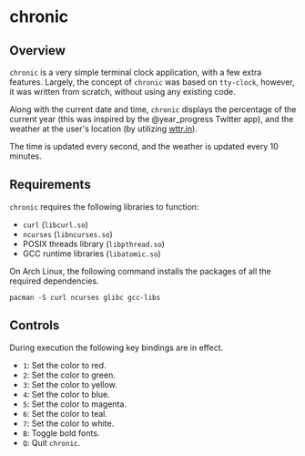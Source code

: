 # chronic

## Overview

`chronic` is a very simple terminal clock application, with a few extra
features. Largely, the concept of `chronic` was based on `tty-clock`, however,
it was written from scratch, without using any existing code.

Along with the current date and time, `chronic` displays the percentage of the
current year (this was inspired by the @year_progress Twitter app), and the
weather at the user's location (by utilizing [wttr.in](https://wttr.in/)).

The time is updated every second, and the weather is updated every 10 minutes.

## Requirements

`chronic` requires the following libraries to function:

- `curl` (`libcurl.so`)
- `ncurses` (`libncurses.so`)
- POSIX threads library (`libpthread.so`)
- GCC runtime libraries (`libatomic.so`)

On Arch Linux, the following command installs the packages of all the required
dependencies.

`pacman -S curl ncurses glibc gcc-libs`

## Controls

During execution the following key bindings are in effect.

- `1`: Set the color to red.
- `2`: Set the color to green.
- `3`: Set the color to yellow.
- `4`: Set the color to blue.
- `5`: Set the color to magenta.
- `6`: Set the color to teal.
- `7`: Set the color to white.
- `B`: Toggle bold fonts.
- `Q`: Quit `chronic`.
